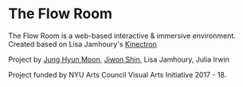 # The Flow Room

The Flow Room is a web-based interactive & immersive environment. Created based on Lisa Jamhoury's [Kinectron](https://kinectron.github.io/)

Project by [Jung Hyun Moon](http://moqn.net/), [Jiwon Shin](http://jiwonshin.com/), Lisa Jamhoury, Julia Irwin

Project funded by NYU Arts Council Visual Arts Initiative 2017 - 18.
